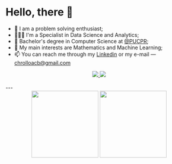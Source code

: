 # Hello, there 👋

- 🧩 I am a problem solving enthusiast;
- 👨🏻‍💻 I'm a Specialist in Data Science and Analytics;
- 🌱 Bachelor's degree in Computer Science at [@PUCPR](https://www.pucpr.br);
- 🧠 My main interests are Mathematics and Machine Learning;
- 📫 You can reach me through my [Linkedin](https://www.linkedin.com/in/arthurcorreiabrigido/) or my e-mail — chrolloacb@gmail.com

<div align="center">
  <a href="https://www.linkedin.com/in/arthurcorreiabrigido/" alt="Linkedin">
    <img src="https://img.shields.io/badge/-Linkedin-0e76a8?style=flat&logo=Linkedin&logoColor=white&link=https://www.linkedin.com/in/arthurcorreiabrigido/"/>
  </a>

  <a href="mailto:chrolloacb@gmail.com" alt="Gmail">
    <img src="https://img.shields.io/badge/-Gmail-FF0000?style=flat&labelColor=FF0000&logo=gmail&logoColor=white&link=chrolloacb@gmail.com"/>
  </a>
</div>
<br>
---
<div align="center">
  <img height="180em" src="https://github-readme-stats.vercel.app/api?username=Arthurcorreiabrigido&show_icons=true&theme=tokyonight&include_all_commits=true"/>
  <img height="180em" src="https://github-readme-stats.vercel.app/api/top-langs/?username=ArthurCorreiaBrigido&layout=compact&langs_count=7&theme=tokyonight"/>
</div>
